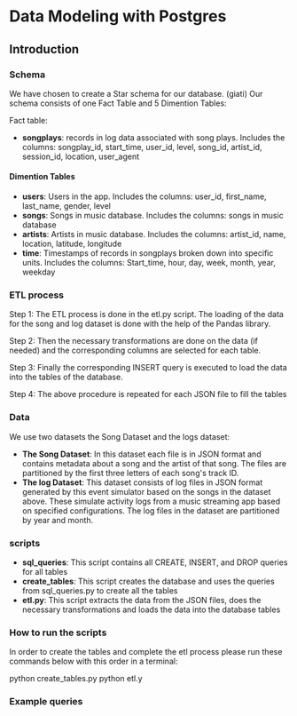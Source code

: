 # Data Modeling with Postgres 
## Introduction


### Schema 
We have chosen to create a Star schema for our database. (giati)
Our schema consists of one Fact Table and 5 Dimention Tables:

Fact table: 
- **songplays**: records in log data associated with song plays. Includes the columns: songplay_id, start_time, user_id, level, song_id, artist_id, session_id, location, user_agent

#### Dimention Tables 

- **users**: Users in the app. Includes the columns: user_id, first_name, last_name, gender, level
- **songs**: Songs in music database. Includes the columns: songs in music database
- **artists**: Artists in music database. Includes the columns: artist_id, name, location, latitude, longitude
- **time**: Timestamps of records in songplays broken down into specific units. Includes the columns: Start_time, hour, day, week, month, year, weekday

### ETL process

Step 1: The ETL process is done in the etl.py script. The loading of the data for the song and log dataset is done with the help of the Pandas library. 

Step 2: Then the necessary transformations are done on the data (if needed) and the corresponding columns are selected for each table. 

Step 3: Finally the corresponding INSERT query is executed to load the data into the tables of the database. 

Step 4: The above procedure is repeated for each JSON file to fill the tables

### Data

We use two datasets the Song Dataset and the logs dataset:

- **The Song Dataset**: In this dataset each file is in JSON format and contains metadata about a song and the artist of that song. The files are partitioned by the first three letters of each song's track ID.
- **The log Dataset**: This dataset consists of log files in JSON format generated by this event simulator based on the songs in the dataset above. These simulate activity logs from a music streaming app based on specified configurations. The log files in the dataset are partitioned by year and month.

### scripts

- **sql_queries**: This script contains all CREATE, INSERT, and DROP queries for all tables
- **create_tables**: This script creates the database and uses the queries from sql_queries.py to create all the tables
- **etl.py**: This script extracts the data from the JSON files, does the necessary transformations and loads the data into the database tables

### How to run the scripts

In order to create the tables and complete the etl process please run these commands below with this order in a terminal:

python create_tables.py
python etl.y

### Example queries
